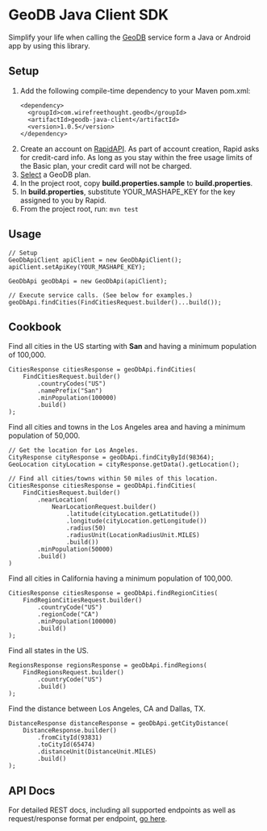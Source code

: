 # GeoDB Java Client SDK
Simplify your life when calling the [GeoDB](https://rapidapi.com/user/wirefreethought/package/GeoDB) service form a Java or Android app by using this library.

## Setup
1. Add the following compile-time dependency to your Maven pom.xml:
    ```
    <dependency>
      <groupId>com.wirefreethought.geodb</groupId>
      <artifactId>geodb-java-client</artifactId>
      <version>1.0.5</version>
    </dependency>
    ```
2. Create an account on [RapidAPI](https://rapidapi.com). As part of account creation, Rapid asks for credit-card info. As long as you stay within the free usage limits of the Basic plan, your credit card will not be charged.
3. [Select](https://rapidapi.com/user/wirefreethought/package/GeoDB/pricing) a GeoDB plan.
4. In the project root, copy **build.properties.sample** to **build.properties**.
5. In **build.properties**, substitute YOUR_MASHAPE_KEY for the key assigned to you by Rapid.
6. From the project root, run: ```mvn test```

## Usage
```
// Setup
GeoDbApiClient apiClient = new GeoDbApiClient();
apiClient.setApiKey(YOUR_MASHAPE_KEY);

GeoDbApi geoDbApi = new GeoDbApi(apiClient);

// Execute service calls. (See below for examples.)
geoDbApi.findCities(FindCitiesRequest.builder()...build());

```

## Cookbook

Find all cities in the US starting with **San** and having a minimum population of 100,000.
```
CitiesResponse citiesResponse = geoDbApi.findCities(
    FindCitiesRequest.builder()
        .countryCodes("US")
        .namePrefix("San")
        .minPopulation(100000)
        .build()
);
```

Find all cities and towns in the Los Angeles area and having a minimum population of 50,000.
```
// Get the location for Los Angeles.
CityResponse cityResponse = geoDbApi.findCityById(98364);
GeoLocation cityLocation = cityResponse.getData().getLocation();

// Find all cities/towns within 50 miles of this location.
CitiesResponse citiesResponse = geoDbApi.findCities(
    FindCitiesRequest.builder()
        .nearLocation(
            NearLocationRequest.builder()
                .latitude(cityLocation.getLatitude())
                .longitude(cityLocation.getLongitude())
                .radius(50)
                .radiusUnit(LocationRadiusUnit.MILES)
                .build())
        .minPopulation(50000)
        .build()
)
```

Find all cities in California having a minimum population of 100,000.
```
CitiesResponse citiesResponse = geoDbApi.findRegionCities(
    FindRegionCitiesRequest.builder()
        .countryCode("US")
        .regionCode("CA")
        .minPopulation(100000)
        .build()
);
```

Find all states in the US.
```
RegionsResponse regionsResponse = geoDbApi.findRegions(
    FindRegionsRequest.builder()
        .countryCode("US")
        .build()
);
```

Find the distance between Los Angeles, CA and Dallas, TX.
```
DistanceResponse distanceResponse = geoDbApi.getCityDistance(
    DistanceResponse.builder()
        .fromCityId(93831)
        .toCityId(65474)
        .distanceUnit(DistanceUnit.MILES)
        .build()
);
```


## API Docs
For detailed REST docs, including all supported endpoints as well as request/response format per endpoint, [go here](https://wirefreethought.github.io/geo-db-docs/).





